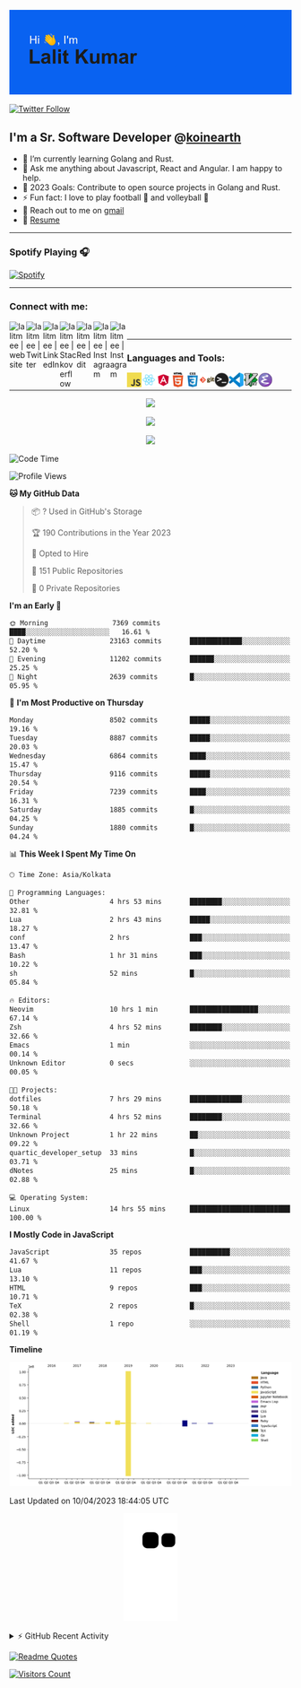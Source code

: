 ![hi](./header.png)

[![Twitter Follow](https://img.shields.io/twitter/follow/lalitmee?color=1DA1F2&logo=twitter&style=for-the-badge)](https://twitter.com/intent/follow?original_referer=https%3A%2F%2Fgithub.com%2Flalitmee&screen_name=lalitmee)

## I'm a Sr. Software Developer @[koinearth](https://github.com/koinearth)

- 🌱 I’m currently learning Golang and Rust.
- 💬 Ask me anything about Javascript, React and Angular. I am happy to help.
- 🥅 2023 Goals: Contribute to open source projects in Golang and Rust.
- ⚡ Fun fact: I love to play football :football: and volleyball :volleyball:
- 🤝 Reach out to me on [gmail](mailto:lalitkumar.meena.lk@gmail.com)
- 📝 [Resume](https://drive.google.com/file/d/1kVS1he8XXO6c03ttH2mdtnFw6tseZIsL/view?usp=share_link)

---

### Spotify Playing 🎧

[![Spotify](https://novatorem.lalitmee.vercel.app/api/spotify)](https://open.spotify.com/user/lkmee)

---

### Connect with me:

[<img align="left" alt="lalitmee | website" width="30" src="https://img.icons8.com/fluent/96/000000/domain.png" />][website]
[<img align="left" alt="lalitmee | Twitter" width="30" src="https://img.icons8.com/color/96/000000/twitter-squared.png" />][twitter]
[<img align="left" alt="lalitmee | LinkedIn" width="30" src="https://img.icons8.com/color/96/000000/linkedin.png" />][linkedin]
[<img align="left" alt="lalitmee | Stackoverflow" width="30" src="https://img.icons8.com/color/96/000000/stackoverflow.png" />][stackoverflow]
[<img align="left" alt="lalitmee | Reddit" width="30" src="https://img.icons8.com/color/96/000000/reddit.png" />][reddit]
[<img align="left" alt="lalitmee | Instagram" width="30" src="https://img.icons8.com/color/96/000000/instagram-new.png" />][instagram]
[<img align="left" alt="lalitmee | Instagram" width="30" src="https://img.icons8.com/color/96/000000/facebook.png" />][facebook]

<br />

---

### Languages and Tools:

<img align="left" alt="JavaScript" width="26px" src="https://raw.githubusercontent.com/github/explore/80688e429a7d4ef2fca1e82350fe8e3517d3494d/topics/javascript/javascript.png" />
<img align="left" alt="React" width="26px" src="https://raw.githubusercontent.com/github/explore/80688e429a7d4ef2fca1e82350fe8e3517d3494d/topics/react/react.png" />
<img align="left" alt="Angular" width="26px" src="https://raw.githubusercontent.com/github/explore/80688e429a7d4ef2fca1e82350fe8e3517d3494d/topics/angular/angular.png" />
<img align="left" alt="HTML5" width="26px" src="https://raw.githubusercontent.com/github/explore/80688e429a7d4ef2fca1e82350fe8e3517d3494d/topics/html/html.png" />
<img align="left" alt="CSS3" width="26px" src="https://raw.githubusercontent.com/github/explore/80688e429a7d4ef2fca1e82350fe8e3517d3494d/topics/css/css.png" />
<img align="left" alt="Git" width="26px" src="https://raw.githubusercontent.com/github/explore/80688e429a7d4ef2fca1e82350fe8e3517d3494d/topics/git/git.png" />
<img align="left" alt="Terminal" width="26px" src="https://raw.githubusercontent.com/github/explore/80688e429a7d4ef2fca1e82350fe8e3517d3494d/topics/terminal/terminal.png" />
<img align="left" alt="Visual Studio Code" width="26px" src="https://raw.githubusercontent.com/github/explore/80688e429a7d4ef2fca1e82350fe8e3517d3494d/topics/visual-studio-code/visual-studio-code.png" />
<img align="left" alt="Neovim" width="26px" src="https://raw.githubusercontent.com/github/explore/80688e429a7d4ef2fca1e82350fe8e3517d3494d/topics/vim/vim.png" />
<img align="left" alt="Emacs" width="26px"
src="https://raw.githubusercontent.com/github/explore/80688e429a7d4ef2fca1e82350fe8e3517d3494d/topics/emacs/emacs.png"
/>

<br />

---

<p align="center">
  <img src="https://github-readme-streak-stats.herokuapp.com/?user=lalitmee&theme=dark" />
</p>

<p align="center">
  <img src="https://github-readme-stats.vercel.app/api?username=lalitmee&count_private=true&show_icons=true&theme=tokyonight" />
</p>

<p align="center">
  <img src="https://github-readme-stats.vercel.app/api/top-langs/?username=lalitmee&layout=compact&theme=tokyonight&langs_count=6&hide=scheme,php,tex,roff,java,objective-c&exclude_repo=.emacs.d" />
</p>

<!-- <p align="center"> -->
<!--   <img src="https://github-readme-stats.vercel.app/api/wakatime?username=lalitmee&theme=tokyonight" /> -->
<!-- </p> -->

<!--START_SECTION:waka-->
![Code Time](http://img.shields.io/badge/Code%20Time-2%2C842%20hrs%2045%20mins-blue)

![Profile Views](http://img.shields.io/badge/Profile%20Views-1-blue)

**🐱 My GitHub Data** 

> 📦 ? Used in GitHub's Storage 
 > 
> 🏆 190 Contributions in the Year 2023
 > 
> 💼 Opted to Hire
 > 
> 📜 151 Public Repositories 
 > 
> 🔑 0 Private Repositories 
 > 
**I'm an Early 🐤** 

```text
🌞 Morning                7369 commits        ████░░░░░░░░░░░░░░░░░░░░░   16.61 % 
🌆 Daytime                23163 commits       █████████████░░░░░░░░░░░░   52.20 % 
🌃 Evening                11202 commits       ██████░░░░░░░░░░░░░░░░░░░   25.25 % 
🌙 Night                  2639 commits        █░░░░░░░░░░░░░░░░░░░░░░░░   05.95 % 
```
📅 **I'm Most Productive on Thursday** 

```text
Monday                   8502 commits        █████░░░░░░░░░░░░░░░░░░░░   19.16 % 
Tuesday                  8887 commits        █████░░░░░░░░░░░░░░░░░░░░   20.03 % 
Wednesday                6864 commits        ████░░░░░░░░░░░░░░░░░░░░░   15.47 % 
Thursday                 9116 commits        █████░░░░░░░░░░░░░░░░░░░░   20.54 % 
Friday                   7239 commits        ████░░░░░░░░░░░░░░░░░░░░░   16.31 % 
Saturday                 1885 commits        █░░░░░░░░░░░░░░░░░░░░░░░░   04.25 % 
Sunday                   1880 commits        █░░░░░░░░░░░░░░░░░░░░░░░░   04.24 % 
```


📊 **This Week I Spent My Time On** 

```text
🕑︎ Time Zone: Asia/Kolkata

💬 Programming Languages: 
Other                    4 hrs 53 mins       ████████░░░░░░░░░░░░░░░░░   32.81 % 
Lua                      2 hrs 43 mins       █████░░░░░░░░░░░░░░░░░░░░   18.27 % 
conf                     2 hrs               ███░░░░░░░░░░░░░░░░░░░░░░   13.47 % 
Bash                     1 hr 31 mins        ███░░░░░░░░░░░░░░░░░░░░░░   10.22 % 
sh                       52 mins             █░░░░░░░░░░░░░░░░░░░░░░░░   05.84 % 

🔥 Editors: 
Neovim                   10 hrs 1 min        █████████████████░░░░░░░░   67.14 % 
Zsh                      4 hrs 52 mins       ████████░░░░░░░░░░░░░░░░░   32.66 % 
Emacs                    1 min               ░░░░░░░░░░░░░░░░░░░░░░░░░   00.14 % 
Unknown Editor           0 secs              ░░░░░░░░░░░░░░░░░░░░░░░░░   00.05 % 

🐱‍💻 Projects: 
dotfiles                 7 hrs 29 mins       █████████████░░░░░░░░░░░░   50.18 % 
Terminal                 4 hrs 52 mins       ████████░░░░░░░░░░░░░░░░░   32.66 % 
Unknown Project          1 hr 22 mins        ██░░░░░░░░░░░░░░░░░░░░░░░   09.22 % 
quartic_developer_setup  33 mins             █░░░░░░░░░░░░░░░░░░░░░░░░   03.71 % 
dNotes                   25 mins             █░░░░░░░░░░░░░░░░░░░░░░░░   02.88 % 

💻 Operating System: 
Linux                    14 hrs 55 mins      █████████████████████████   100.00 % 
```

**I Mostly Code in JavaScript** 

```text
JavaScript               35 repos            ██████████░░░░░░░░░░░░░░░   41.67 % 
Lua                      11 repos            ███░░░░░░░░░░░░░░░░░░░░░░   13.10 % 
HTML                     9 repos             ███░░░░░░░░░░░░░░░░░░░░░░   10.71 % 
TeX                      2 repos             █░░░░░░░░░░░░░░░░░░░░░░░░   02.38 % 
Shell                    1 repo              ░░░░░░░░░░░░░░░░░░░░░░░░░   01.19 % 
```



**Timeline**

![Lines of Code chart](https://raw.githubusercontent.com/lalitmee/lalitmee/master/assets/bar_graph.png)


 Last Updated on 10/04/2023 18:44:05 UTC
<!--END_SECTION:waka-->

<p align="center">
  <img src="https://github.com/lalitmee/lalitmee/raw/output/github-contribution-grid-snake.svg" alt="snake" />
</p>

<details>
  <summary>⚡ GitHub Recent Activity</summary>

<!--START_SECTION:activity-->

1. 🗣 Commented on [#10](https://github.com/lalitmee/cobalt2.nvim/issues/10) in [lalitmee/cobalt2.nvim](https://github.com/lalitmee/cobalt2.nvim)
2. ❗️ Closed issue [#5](https://github.com/lalitmee/browse.nvim/issues/5) in [lalitmee/browse.nvim](https://github.com/lalitmee/browse.nvim)
3. 💪 Opened PR [#2](https://github.com/lalitmee/lalit-kumar-frontend-developer/pull/2) in [lalitmee/lalit-kumar-frontend-developer](https://github.com/lalitmee/lalit-kumar-frontend-developer)

<!--END_SECTION:activity-->

</details>

[![Readme Quotes](https://quotes-github-readme.vercel.app/api?type=vertical&theme=dark)](https://github.com/piyushsuthar/github-readme-quotes)

[![Visitors Count](https://komarev.com/ghpvc/?username=lalitmee&style=flat-square)](https://github.com/lalitmee)

[konearth]: https://github.com/koinearth
[website]: https://lalitmee.github.io/portfolio
[twitter]: https://twitter.com/lalitmee
[instagram]: https://instagram.com/lalitmee
[linkedin]: https://linkedin.com/in/lalitmee
[stackoverflow]: https://stackoverflow.com/users/4515657/lalit-kumar
[facebook]: https://www.facebook.com/iamlalitmee
[reddit]: https://www.reddit.com/user/lalitmee
